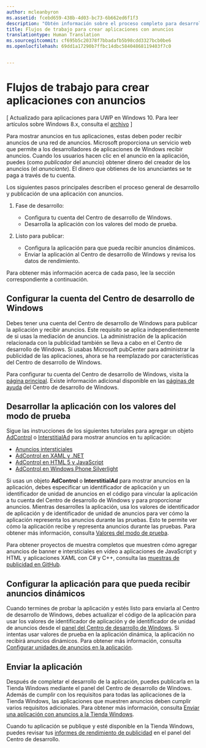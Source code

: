 ```yaml
---
author: mcleanbyron
ms.assetid: fcebd659-438b-4d03-bc73-6b662ed6f1f3
description: "Obtén información sobre el proceso completo para desarrollar y publicar una aplicación con anuncios."
title: Flujos de trabajo para crear aplicaciones con anuncios
translationtype: Human Translation
ms.sourcegitcommit: cf695b5c20378f7bbadafb5b98cdd3327bcb0be6
ms.openlocfilehash: 69dd1a17290b7ffbc14dbc58404868119403f7c0


---
```


# Flujos de trabajo para crear aplicaciones con anuncios


\[ Actualizado para aplicaciones para UWP en Windows 10. Para leer artículos sobre Windows 8.x, consulta el [archivo](http://go.microsoft.com/fwlink/p/?linkid=619132) \]

Para mostrar anuncios en tus aplicaciones, estas deben poder recibir anuncios de una red de anuncios. Microsoft proporciona un servicio web que permite a los desarrolladores de aplicaciones de Windows recibir anuncios. Cuando los usuarios hacen clic en el anuncio en la aplicación, puedes (como *publicador* del anuncio) obtener dinero del creador de los anuncios (el *anunciante*). El dinero que obtienes de los anunciantes se te paga a través de tu cuenta.

Los siguientes pasos principales describen el proceso general de desarrollo y publicación de una aplicación con anuncios.

1.  Fase de desarrollo:

    * Configura tu cuenta del Centro de desarrollo de Windows.
    * Desarrolla la aplicación con los valores del modo de prueba.

2.  Listo para publicar:

    * Configura la aplicación para que pueda recibir anuncios dinámicos.
    * Enviar la aplicación al Centro de desarrollo de Windows y revisa los datos de rendimiento.

Para obtener más información acerca de cada paso, lee la sección correspondiente a continuación.

## Configurar la cuenta del Centro de desarrollo de Windows

Debes tener una cuenta del Centro de desarrollo de Windows para publicar la aplicación y recibir anuncios. Este requisito se aplica independientemente de si usas la mediación de anuncios. La administración de la aplicación relacionada con la publicidad también se lleva a cabo en el Centro de desarrollo de Windows. Si usabas Microsoft pubCenter para administrar la publicidad de las aplicaciones, ahora se ha reemplazado por características del Centro de desarrollo de Windows.

Para configurar tu cuenta del Centro de desarrollo de Windows, visita la [página principal](https://dev.windows.com/windows-apps). Existe información adicional disponible en las [páginas de ayuda](https://dev.windows.com/develop) del Centro de desarrollo de Windows.

## Desarrollar la aplicación con los valores del modo de prueba

Sigue las instrucciones de los siguientes tutoriales para agregar un objeto [AdControl](https://msdn.microsoft.com/library/windows/apps/microsoft.advertising.winrt.ui.adcontrol.aspx) o [InterstitialAd](https://msdn.microsoft.com/library/windows/apps/microsoft.advertising.winrt.ui.interstitialad.aspx) para mostrar anuncios en tu aplicación:

-   [Anuncios intersticiales](interstitial-ads.md)
-   [AdControl en XAML y .NET](adcontrol-in-xaml-and--net.md)
-   [AdControl en HTML 5 y JavaScript](adcontrol-in-html-5-and-javascript.md)
-   [AdControl en Windows Phone Silverlight](adcontrol-in-windows-phone-silverlight.md)

Si usas un objeto **AdControl** o **InterstitialAd** para mostrar anuncios en la aplicación, debes especificar un identificador de aplicación y un identificador de unidad de anuncios en el código para vincular la aplicación a tu cuenta del Centro de desarrollo de Windows y para proporcionar anuncios. Mientras desarrolles la aplicación, usa los valores de identificador de aplicación y de identificador de unidad de anuncios para ver cómo la aplicación representa los anuncios durante las pruebas. Esto te permite ver cómo la aplicación recibe y representa anuncios durante las pruebas. Para obtener más información, consulta [Valores del modo de prueba](test-mode-values.md).

Para obtener proyectos de muestra completos que muestren cómo agregar anuncios de banner e intersticiales en vídeo a aplicaciones de JavaScript y HTML y aplicaciones XAML con C# y C++, consulta las [muestras de publicidad en GitHub](http://aka.ms/githubads).

## Configurar la aplicación para que pueda recibir anuncios dinámicos

Cuando termines de probar la aplicación y estés listo para enviarla al Centro de desarrollo de Windows, debes actualizar el código de la aplicación para usar los valores de identificador de aplicación y de identificador de unidad de anuncios desde el [panel del Centro de desarrollo de Windows](https://msdn.microsoft.com/library/windows/apps/mt170658.aspx). Si intentas usar valores de prueba en la aplicación dinámica, la aplicación no recibirá anuncios dinámicos. Para obtener más información, consulta [Configurar unidades de anuncios en la aplicación](set-up-ad-units-in-your-app.md).

## Enviar la aplicación

Después de completar el desarrollo de la aplicación, puedes publicarla en la Tienda Windows mediante el panel del Centro de desarrollo de Windows. Además de cumplir con los requisitos para todas las aplicaciones de la Tienda Windows, las aplicaciones que muestren anuncios deben cumplir varios requisitos adicionales. Para obtener más información, consulta [Enviar una aplicación con anuncios a la Tienda Windows](submit-an-app-with-ads-to-the-windows-store.md).

Cuando tu aplicación se publique y esté disponible en la Tienda Windows, puedes revisar tus [informes de rendimiento de publicidad](../publish/advertising-performance-report.md) en el panel del Centro de desarrollo.

 

 



<!--HONumber=Jun16_HO4-->


